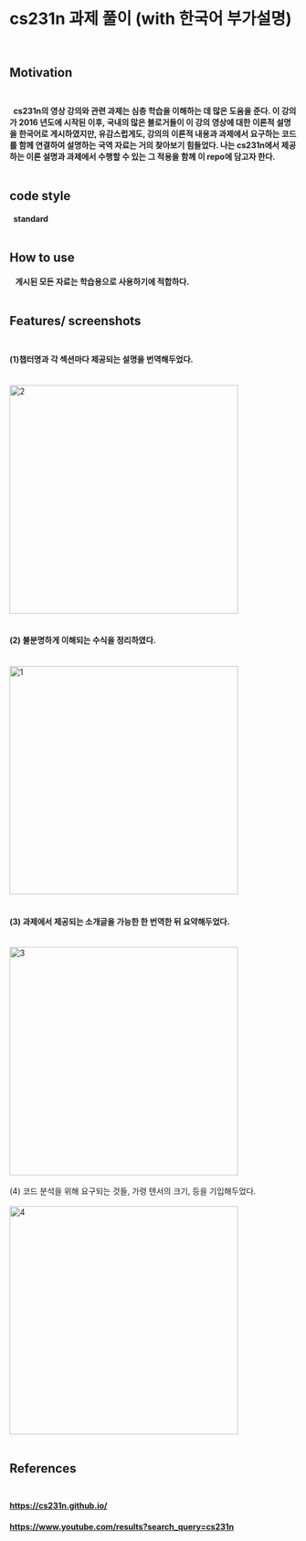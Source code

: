 # **cs231n 과제 풀이 (with 한국어 부가설명)**<br><br>
## **Motivation**<br><br>
#### &nbsp;&nbsp;cs231n의 영상 강의와 관련 과제는 심층 학습을 이해하는 데 많은 도움을 준다. 이 강의가 2016 년도에 시작된 이후, 국내의 많은 블로거들이 이 강의 영상에 대한 이론적 설명을 한국어로 게시하였지만, 유감스럽게도, 강의의 이론적 내용과 과제에서 요구하는 코드를 함께 연결하여 설명하는 국역 자료는 거의 찾아보기 힘들었다. 나는 cs231n에서 제공하는 이론 설명과 과제에서 수행할 수 있는 그 적용을 함께 이 repo에 담고자 한다.<br><br>
## **code style**<br>
#### &nbsp;&nbsp;standard<br><br>
## **How to use**<br>
#### &nbsp;&nbsp; 게시된 모든 자료는 학습용으로 사용하기에 적합하다.<br><br>
## **Features/ screenshots**<br><br>

#### (1)챕터명과 각 섹션마다 제공되는 설명을 번역해두었다.<br><br>
<img width="400" alt="2" src="https://user-images.githubusercontent.com/66242400/87753751-420e9180-c83e-11ea-9bb1-e32efc69b616.png"><br><br>
#### (2) 불분명하게 이해되는 수식을 정리하였다.<br><br>
<img width="400" alt="1" src="https://user-images.githubusercontent.com/66242400/87753744-3cb14700-c83e-11ea-823d-acc646c21924.png"><br><br>
#### (3) 과제에서 제공되는 소개글을 가능한 한 번역한 뒤 요약해두었다.<br><br>
<img width="400" alt="3" src="https://user-images.githubusercontent.com/66242400/87753753-42a72800-c83e-11ea-8502-2f403c2f273c.png">
<br><br>
(4) 코드 분석을 위해 요구되는 것들, 가령 텐서의 크기, 등을 기입해두었다.<br><br>
<img width="400" alt="4" src="https://user-images.githubusercontent.com/66242400/87753756-433fbe80-c83e-11ea-9d8e-4f77c1034a32.png"><br><br>

## **References**<br><br>
#### https://cs231n.github.io/ <br>
#### https://www.youtube.com/results?search_query=cs231n

<br><br>
